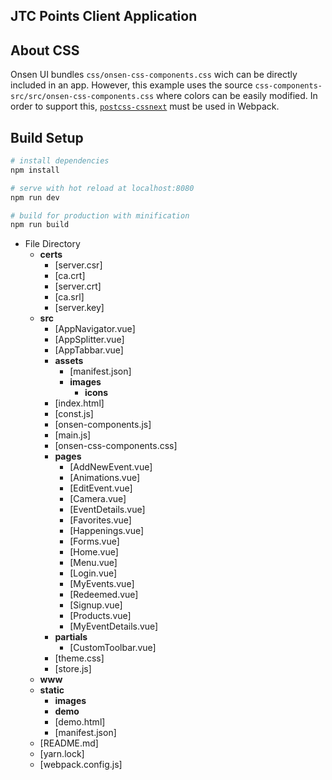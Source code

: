 ## JTC Points Client Application

## About CSS

Onsen UI bundles `css/onsen-css-components.css` wich can be directly included in an app. However, this example uses the source `css-components-src/src/onsen-css-components.css` where colors can be easily modified. In order to support this, [`postcss-cssnext`](https://github.com/MoOx/postcss-cssnext) must be used in Webpack.


## Build Setup

``` bash
# install dependencies
npm install

# serve with hot reload at localhost:8080
npm run dev

# build for production with minification
npm run build
```
- File Directory
  - __certs__
    - [server.csr]
    - [ca.crt]
    - [server.crt]
    - [ca.srl]
    - [server.key]
  - __src__
    - [AppNavigator.vue]
    - [AppSplitter.vue]
    - [AppTabbar.vue]
    - __assets__
      - [manifest.json]
      - __images__
        - __icons__
    - [index.html]
    - [const.js]
    - [onsen-components.js]
    - [main.js]
    - [onsen-css-components.css]
    - __pages__
      - [AddNewEvent.vue]
      - [Animations.vue]
      - [EditEvent.vue]
      - [Camera.vue]
      - [EventDetails.vue]
      - [Favorites.vue]
      - [Happenings.vue]
      - [Forms.vue]
      - [Home.vue]
      - [Menu.vue]
      - [Login.vue]
      - [MyEvents.vue]
      - [Redeemed.vue]
      - [Signup.vue]
      - [Products.vue]
      - [MyEventDetails.vue]
    - __partials__
      - [CustomToolbar.vue]
    - [theme.css]
    - [store.js]
  - __www__
  - __static__
    - __images__
    - __demo__
    - [demo.html]
    - [manifest.json]
  - [README.md]
  - [yarn.lock]
  - [webpack.config.js]

